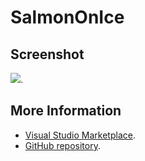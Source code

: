 # SalmonOnIce



## Screenshot
![](https://raw.githubusercontent.com/gerane/VSCodeThemes/master/gerane.Theme-SalmonOnIce/screenshot.png).


## More Information
* [Visual Studio Marketplace](https://marketplace.visualstudio.com/items/gerane.Theme-SalmonOnIce).
* [GitHub repository](https://github.com/gerane/VSCodeThemes).
